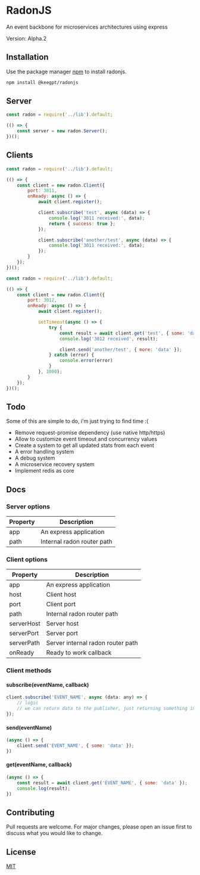 # RadonJS

An event backbone for microservices architectures using express

Version: Alpha.2

## Installation

Use the package manager [npm](https://www.npmjs.com) to install radonjs.

```bash
npm install @keegpt/radonjs
```

## Server

```js
const radon = require('../lib').default;

(() => {
    const server = new radon.Server();
})();
```

## Clients

```js
const radon = require('../lib').default;

(() => {
    const client = new radon.Client({
        port: 3011,
        onReady: async () => {
            await client.register();

            client.subscribe('test', async (data) => {
                console.log('3011 received:', data);
                return { success: true };
            });

            client.subscribe('another/test', async (data) => {
                console.log('3011 received:', data);
            });
        }
    });
})();
```

```js
const radon = require('../lib').default;

(() => {
    const client = new radon.Client({
        port: 3012,
        onReady: async () => {
            await client.register();

            setTimeout(async () => {
                try {
                    const result = await client.get('test', { some: 'data' });
                    console.log('3012 received', result);

                    client.send('another/test', { more: 'data' });
                } catch (error) {
                    console.error(error)
                }
            }, 1000);
        }
    });
})();
```

## Todo
Some of this are simple to do, i'm just trying to find time :(
* Remove request-promise dependency (use native http/https)
* Allow to customize event timeout and concurrency values
* Create a system to get all updated stats from each event
* A error handling system
* A debug system
* A microservice recovery system
* Implement redis as core

## Docs

### Server options

Property  | Description
------------- | -------------
app  | An express application
path  | Internal radon router path

### Client options

Property  | Description
------------- | -------------
app  | An express application
host | Client host
port | Client port
path | Internal radon router path
serverHost | Server host
serverPort| Server port
serverPath | Server internal radon router path
onReady | Ready to work callback

### Client methods

#### subscribe(eventName, callback)
```js
client.subscribe('EVENT_NAME', async (data: any) => {
    // logic
    // we can return data to the publisher, just returning something in this function
});
```

#### send(eventName)
```js
(async () => {
    client.send('EVENT_NAME', { some: 'data' });
})
```

#### get(eventName, callback)
```js
(async () => {
    const result = await client.get('EVENT_NAME', { some: 'data' });
    console.log(result);
})
```

## Contributing
Pull requests are welcome. For major changes, please open an issue first to discuss what you would like to change.

## License
[MIT](https://choosealicense.com/licenses/mit/)